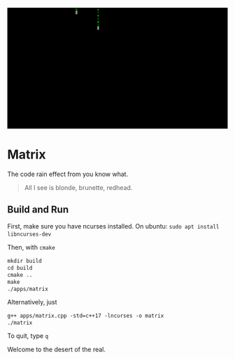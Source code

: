 ![screenshot](assets/screenshot.gif)

# Matrix

The code rain effect from you know what.

> All I see is blonde, brunette, redhead.

## Build and Run

First, make sure you have ncurses installed.
On ubuntu: `sudo apt install libncurses-dev`

Then, with `cmake`
```
mkdir build
cd build
cmake ..
make
./apps/matrix
```
Alternatively, just
```
g++ apps/matrix.cpp -std=c++17 -lncurses -o matrix
./matrix
```
To quit, type `q`

Welcome to the desert of the real.
